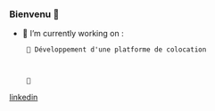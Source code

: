 ### Bienvenu  👋

- 🔭 I’m currently working on : 

       🌱 Développement d'une platforme de colocation
      
      
       
       👯 

[linkedin](https://www.linkedin.com/in/elmi-diraneh-86a0331b7/)
